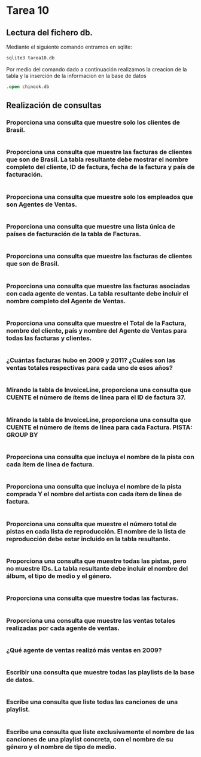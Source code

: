 # Tarea 10
## Lectura del fichero db.
Mediante el siguiente comando entramos en sqlite:
```sql
sqlite3 tarea10.db 
```
Por medio del comando dado a continuación realizamos la creacion de la tabla y la inserción de la informacion en la base de datos
```sql
.open chinook.db
```

## Realización de consultas
### Proporciona una consulta que muestre solo los clientes de Brasil.
```sql
```
### Proporciona una consulta que muestre las facturas de clientes que son de Brasil. La tabla resultante debe mostrar el nombre completo del cliente, ID de factura, fecha de la factura y país de facturación.
```sql
```
### Proporciona una consulta que muestre solo los empleados que son Agentes de Ventas.
```sql
```
### Proporciona una consulta que muestre una lista única de países de facturación de la tabla de Facturas.
```sql
```
### Proporciona una consulta que muestre las facturas de clientes que son de Brasil.
```sql
```
### Proporciona una consulta que muestre las facturas asociadas con cada agente de ventas. La tabla resultante debe incluir el nombre completo del Agente de Ventas.
```sql
```
### Proporciona una consulta que muestre el Total de la Factura, nombre del cliente, país y nombre del Agente de Ventas para todas las facturas y clientes.
```sql
```
### ¿Cuántas facturas hubo en 2009 y 2011? ¿Cuáles son las ventas totales respectivas para cada uno de esos años?
```sql
```
### Mirando la tabla de InvoiceLine, proporciona una consulta que CUENTE el número de ítems de línea para el ID de factura 37.
```sql
```
### Mirando la tabla de InvoiceLine, proporciona una consulta que CUENTE el número de ítems de línea para cada Factura. PISTA: GROUP BY
```sql
```
### Proporciona una consulta que incluya el nombre de la pista con cada ítem de línea de factura.
```sql
```
### Proporciona una consulta que incluya el nombre de la pista comprada Y el nombre del artista con cada ítem de línea de factura.
```sql
```
### Proporciona una consulta que muestre el número total de pistas en cada lista de reproducción. El nombre de la lista de reproducción debe estar incluido en la tabla resultante.
```sql
```
### Proporciona una consulta que muestre todas las pistas, pero no muestre IDs. La tabla resultante debe incluir el nombre del álbum, el tipo de medio y el género.
```sql
```
### Proporciona una consulta que muestre todas las facturas.
```sql
```
### Proporciona una consulta que muestre las ventas totales realizadas por cada agente de ventas.
```sql
```
### ¿Qué agente de ventas realizó más ventas en 2009?
```sql
```
### Escribir una consulta que muestre todas las playlists de la base de datos.
```sql
```
### Escribe una consulta que liste todas las canciones de una playlist.
```sql
```
### Escribe una consulta que liste exclusivamente el nombre de las canciones de una playlist concreta, con el nombre de su género y el nombre de tipo de medio.
```sql
```